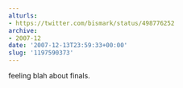 ```yaml
---
alturls:
- https://twitter.com/bismark/status/498776252
archive:
- 2007-12
date: '2007-12-13T23:59:33+00:00'
slug: '1197590373'
---
```


feeling blah about finals.

